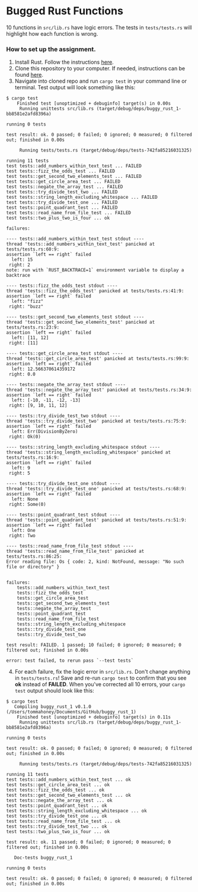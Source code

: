 # Bugged Rust Functions

10 functions in `src/lib.rs` have logic errors. The tests in `tests/tests.rs` will highlight how each function is wrong.

### How to set up the assignment.

1. Install Rust. Follow the instructions [here](https://www.rust-lang.org/tools/install).
2. Clone this repository to your computer. If needed, instructions can be found [here](https://docs.github.com/en/repositories/creating-and-managing-repositories/cloning-a-repository).
3. Navigate into cloned repo and run `cargo test` in your command line or terminal. Test output will look something like this:

```shell
$ cargo test
    Finished test [unoptimized + debuginfo] target(s) in 0.00s
     Running unittests src/lib.rs (target/debug/deps/buggy_rust_1-bb8581e2afd8396a)

running 0 tests

test result: ok. 0 passed; 0 failed; 0 ignored; 0 measured; 0 filtered out; finished in 0.00s

     Running tests/tests.rs (target/debug/deps/tests-742fa85216031325)

running 11 tests
test tests::add_numbers_within_text_test ... FAILED
test tests::fizz_the_odds_test ... FAILED
test tests::get_second_two_elements_test ... FAILED
test tests::get_circle_area_test ... FAILED
test tests::negate_the_array_test ... FAILED
test tests::try_divide_test_two ... FAILED
test tests::string_length_excluding_whitespace ... FAILED
test tests::try_divide_test_one ... FAILED
test tests::point_quadrant_test ... FAILED
test tests::read_name_from_file_test ... FAILED
test tests::two_plus_two_is_four ... ok

failures:

---- tests::add_numbers_within_text_test stdout ----
thread 'tests::add_numbers_within_text_test' panicked at tests/tests.rs:60:9:
assertion `left == right` failed
  left: 15
 right: 2
note: run with `RUST_BACKTRACE=1` environment variable to display a backtrace

---- tests::fizz_the_odds_test stdout ----
thread 'tests::fizz_the_odds_test' panicked at tests/tests.rs:41:9:
assertion `left == right` failed
  left: "fizz"
 right: "buzz"

---- tests::get_second_two_elements_test stdout ----
thread 'tests::get_second_two_elements_test' panicked at tests/tests.rs:23:9:
assertion `left == right` failed
  left: [11, 12]
 right: [11]

---- tests::get_circle_area_test stdout ----
thread 'tests::get_circle_area_test' panicked at tests/tests.rs:99:9:
assertion `left == right` failed
  left: 12.566370614359172
 right: 0.0

---- tests::negate_the_array_test stdout ----
thread 'tests::negate_the_array_test' panicked at tests/tests.rs:34:9:
assertion `left == right` failed
  left: [-10, -11, -12, -13]
 right: [9, 10, 11, 12]

---- tests::try_divide_test_two stdout ----
thread 'tests::try_divide_test_two' panicked at tests/tests.rs:75:9:
assertion `left == right` failed
  left: Err(DivisionByZero)
 right: Ok(0)

---- tests::string_length_excluding_whitespace stdout ----
thread 'tests::string_length_excluding_whitespace' panicked at tests/tests.rs:16:9:
assertion `left == right` failed
  left: 9
 right: 5

---- tests::try_divide_test_one stdout ----
thread 'tests::try_divide_test_one' panicked at tests/tests.rs:68:9:
assertion `left == right` failed
  left: None
 right: Some(0)

---- tests::point_quadrant_test stdout ----
thread 'tests::point_quadrant_test' panicked at tests/tests.rs:51:9:
assertion `left == right` failed
  left: One
 right: Two

---- tests::read_name_from_file_test stdout ----
thread 'tests::read_name_from_file_test' panicked at tests/tests.rs:86:25:
Error reading file: Os { code: 2, kind: NotFound, message: "No such file or directory" }


failures:
    tests::add_numbers_within_text_test
    tests::fizz_the_odds_test
    tests::get_circle_area_test
    tests::get_second_two_elements_test
    tests::negate_the_array_test
    tests::point_quadrant_test
    tests::read_name_from_file_test
    tests::string_length_excluding_whitespace
    tests::try_divide_test_one
    tests::try_divide_test_two

test result: FAILED. 1 passed; 10 failed; 0 ignored; 0 measured; 0 filtered out; finished in 0.00s

error: test failed, to rerun pass `--test tests`
```

4. For each failure, fix the logic error in `src/lib.rs`. Don't change anything in `tests/tests.rs`! Save and re-run `cargo test` to confirm that you see <strong>ok</strong> instead of <strong>FAILED</strong>. When you've corrected all 10 errors, your `cargo test` output should look like this:

```shell
$ cargo test
   Compiling buggy_rust_1 v0.1.0 (/Users/tommahoney/Documents/GitHub/buggy_rust_1)
    Finished test [unoptimized + debuginfo] target(s) in 0.11s
     Running unittests src/lib.rs (target/debug/deps/buggy_rust_1-bb8581e2afd8396a)

running 0 tests

test result: ok. 0 passed; 0 failed; 0 ignored; 0 measured; 0 filtered out; finished in 0.00s

     Running tests/tests.rs (target/debug/deps/tests-742fa85216031325)

running 11 tests
test tests::add_numbers_within_text_test ... ok
test tests::get_circle_area_test ... ok
test tests::fizz_the_odds_test ... ok
test tests::get_second_two_elements_test ... ok
test tests::negate_the_array_test ... ok
test tests::point_quadrant_test ... ok
test tests::string_length_excluding_whitespace ... ok
test tests::try_divide_test_one ... ok
test tests::read_name_from_file_test ... ok
test tests::try_divide_test_two ... ok
test tests::two_plus_two_is_four ... ok

test result: ok. 11 passed; 0 failed; 0 ignored; 0 measured; 0 filtered out; finished in 0.00s

   Doc-tests buggy_rust_1

running 0 tests

test result: ok. 0 passed; 0 failed; 0 ignored; 0 measured; 0 filtered out; finished in 0.00s
```